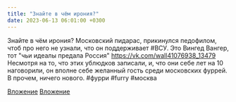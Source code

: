 ```yaml
---
title: "Знайте в чём ирония?"
date: 2023-06-13 06:01:00 +0300
---
```


Знайте в чём ирония?
Московский пидарас, прикинулся педофилом, чтоб про него не узнали, что он поддерживает #ВСУ.
Это Вингед Вангер, тот "чьи идеалы предала Россия" https://vk.com/wall41076938_13479
Несмотря на то, что этих ублюдков записали, и, что они себе лет на 10 наговорили, он вполне себе желанный гость среди московских фуррей.
В прочем, ничего нового.
#фурри #furry #москва


[Вложение](/assets/vk_photos/1/exnUw8OKTeU.jpg)
[Вложение](/assets/vk_photos/2/hYFXlC1Lfow.jpg)
